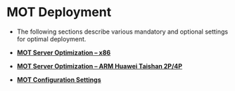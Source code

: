# MOT Deployment<a name="EN-US_TOPIC_0270171555"></a>

-   The following sections describe various mandatory and optional settings for optimal deployment.

-   **[MOT Server Optimization – x86](mot-server-optimization-x86.md)**  

-   **[MOT Server Optimization – ARM Huawei Taishan 2P/4P](mot-server-optimization-arm-huawei-taishan-2p-4p.md)**  

-   **[MOT Configuration Settings](mot-configuration-settings.md)**  


